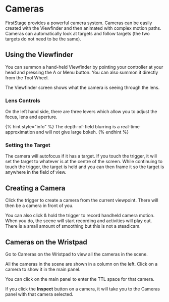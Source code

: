 # Cameras

FirstStage provides a powerful camera system. Cameras can be easily created with the Viewfinder and then animated with complex motion paths. Cameras can automatically look at targets and follow targets (the two targets do not need to be the same).

## Using the Viewfinder <a href="#_gi37kx4aa5b" id="_gi37kx4aa5b"></a>

You can summon a hand-held Viewfinder by pointing your controller at your head and pressing the A or Menu button. You can also summon it directly from the Tool Wheel.

The Viewfinder screen shows what the camera is seeing through the lens.

### Lens Controls <a href="#_6ayqyihy0vzk" id="_6ayqyihy0vzk"></a>

On the left hand side, there are three levers which allow you to adjust the focus, lens and aperture.

{% hint style="info" %}
The depth-of-field blurring is a real-time approximation and will not give large bokeh.
{% endhint %}



### Setting the Target <a href="#_fvczo6lrall6" id="_fvczo6lrall6"></a>

The camera will autofocus if it has a target. If you touch the trigger, it will set the target to whatever is at the centre of the screen. While continuing to touch the trigger, the target is held and you can then frame it so the target is anywhere in the field of view.

## Creating a Camera <a href="#_98phf9w4wevz" id="_98phf9w4wevz"></a>

Click the trigger to create a camera from the current viewpoint. There will then be a camera in front of you.

You can also click & hold the trigger to record handheld camera motion. When you do, the scene will start recording and activities will play out. There is a small amount of smoothing but this is not a steadicam.

## Cameras on the Wristpad <a href="#_yjzp7fnhledc" id="_yjzp7fnhledc"></a>

Go to Cameras on the Wristpad to view all the cameras in the scene.

All the cameras in the scene are shown in a column on the left. Click on a camera to show it in the main panel.

You can click on the main panel to enter the TTL space for that camera.

If you click the **Inspect** button on a camera, it will take you to the Cameras panel with that camera selected.

